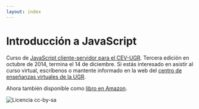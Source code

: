 ```yaml
---
layout: index
---
```


Introducción a JavaScript
========

Curso de
[JavaScript cliente-servidor para el CEV-UGR](http://cevug.ugr.es/javascript). Tercera edición en octubre de 2014, termina el 14 de diciembre. Si estás interesado en asistir al curso virtual, escríbenos o mantente informado en la web del [centro de enseñanzas virtuales de la UGR](http://cevug.ugr.es).

Ahora también disponible como [libro en Amazon](https://www.amazon.es/dp/B00HXL8QA0?tag=atalaya-21&camp=3634&creative=24822&linkCode=as4&creativeASIN=B00HXL8QA0&adid=1CR706WQ1340FXERHCDH&).

![Licencia cc-by-sa](http://es.creativecommons.org/blog/wp-content/uploads/2013/04/by-sa_petit.png)
